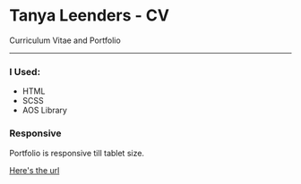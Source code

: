 # Tanya Leenders - CV


Curriculum Vitae and Portfolio


--- 


### I Used:

+ HTML
+ SCSS
+ AOS Library

### Responsive
Portfolio is responsive till tablet size.

[Here's the url](https://tanya-amber-l.github.io/Tanya-Leenders/)
